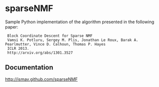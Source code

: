 sparseNMF
=========

Sample Python implementation of the algorithm presented in the following paper:

     Block Coordinate Descent for Sparse NMF
     Vamsi K. Potluru, Sergey M. Plis, Jonathan Le Roux, Barak A. Pearlmutter, Vince D. Calhoun, Thomas P. Hayes
     ICLR 2013.
     http://arxiv.org/abs/1301.3527

Documentation
-------------

http://ismav.github.com/sparseNMF
